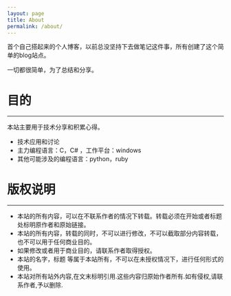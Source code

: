 ```yaml
---
layout: page
title: About
permalink: /about/
---
```


 
首个自己搭起来的个人博客，以前总没坚持下去做笔记这件事，所有创建了这个简单的blog站点。

一切都很简单，为了总结和分享。


# 目的
---
本站主要用于技术分享和积累心得。

- 技术应用和讨论
- 主力编程语言：C，C# ，工作平台：windows
- 其他可能涉及的编程语言：python，ruby


# 版权说明
---
- 本站的所有内容，可以在不联系作者的情况下转载。转载必须在开始或者标题处标明原作者和原始链接。
- 本站的所有内容，转载的同时，不可以进行修改，不可以截取部分内容转载，也不可以用于任何商业目的。
- 如果修改或者用于商业目的，请联系作者取得授权。
- 本站的名字，标题 等属于本站所有，不可以在未授权情况下，进行任何形式的使用。
- 本站对所有站外内容,在文末标明引用.这些内容归原始作者所有.如有侵权,请联系作者,予以删除.
